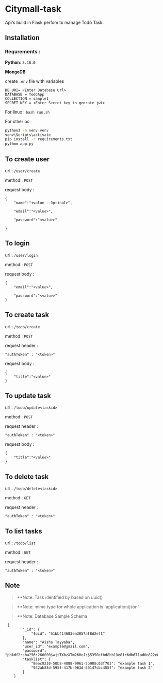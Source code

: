 
# Citymall-task

Api's  bulid in Flask perfom to manage Todo Task.


## Installation
### Requrements : 
**Python**: `3.10.0`

**MongoDB**

create ```.env``` file with variables

    DB_URI= <Enter Database Url>
    DATABASE = TodoApp
    COLLECTION = sample1
    SECRET_KEY = <Enter Secret key to genrate jwt>

For linux : 
```bash run.sh```

For other os:
```bash
python3 -m venv venv
venv\Scripts\activate
pip install -r requirements.txt
python app.py
```



##  To create user

url : ```/user/create```

method : ```POST```

request body :  

    {
        "name":"<value --Optinal>",
        
        "email":"<value>", 
        
        "password":"<value>"
      
    }

##  To login

url : ```/user/login```

method : ```POST```

request body :  

    {
        "email":"<value>", 
        
        "password":"<value>" 
    }

##  To create task

url : ```/todo/create```

method : ```POST```

request header : 

    "authToken" : "<token>" 

request body :  

    {
        "title":"<value>"
    }

##  To update task

url : ```/todo/update<taskid>```

method : ```POST```

request header : 

    "authToken" : "<token>" 
    
request body :  

    {
        "title":"<value>"
    }


##  To delete task

url : ```/todo/delete<taskid>```

method : ```GET```

request header : 

    "authToken" : "<token>" 



##  To list tasks
url : ```/todo/list```

method : ```GET```

request header :  

    "authToken" : "<token>"
    
##  Note
>**Note:  Task identified by based on uuid()

>**Note:  mime type for whole application is 'application/json'

>**Note:  Database Sample Schema

   

     {
            "_id": {
                "$oid": "61bb414683ea3057af8d2ef1"
            },
            "name": "Aisha Tayyaba",
            "user_id": "example@gmail.com",
            "password": "pbkdf2:sha256:260000$wjtTXbzXTm26HeJz$5350efbd8bb18e81c6db671ad0e822e82dcfcf87a3d90ab4994bac8107b28378",
            "tasklist": {
                "8eec9230-50b8-4808-9961-5b908c03f703": "example task 1",
                "942ab88d-595f-417b-963d-59147cbc455f": "example task 2"
            }
        }

